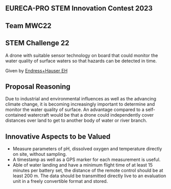 ## EURECA-PRO STEM Innovation Contest 2023
## Team MWC22

## STEM Challenge 22
A drone with suitable sensor technology on board that could monitor the water quality of surface waters so that hazards can be detected in time.

Given by [Endress+Hauser EH](https://www.de.endress.com/de?wt_mc=paid-search.google.keyword.othr.de-brand.sc-germany.admedia&gad=1&gclid=CjwKCAjwl6OiBhA2EiwAuUwWZV75efmHGKmsGOK_1BNmxa9vt_WIKOXZXQtSlY9RPdTvKGHHTENJaRoCR7kQAvD_BwE)

## Proposal Reasoning
Due to industrial and environmental influences as well as the
advancing climate change, it is becoming increasingly important to
determine and monitor the water quality of surface. An advantage
compared to a self-contained watercraft would be that a drone
could independently cover distances over land to get to another
body of water or river branch.

## Innovative Aspects to be Valued
- Measure parameters of pH, dissolved oxygen and temperature
directly on site, without sampling.
- A timestamp as well as a GPS marker for each measurement is
useful.
- Able of water landing and have a minimum flight time of at
least 15 minutes per battery set, the distance of the remote
control should be at least 200 m. The data should be
transmitted directly live to an evaluation unit in a freely
convertible format and stored.

